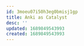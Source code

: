 ```yaml
---
id: 3moeu07i50h3eg0bmisj1gp
title: Anki as Catalyst
desc: ''
updated: 1689849543993
created: 1689849543993
---
```

